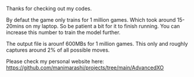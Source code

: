 Thanks for checking out my codes.

By defaut the game only trains for 1 million games. Which took around 15-20mins on my laptop. So be patient a bit for it to finish running. You can increase this number to train the model further.

The output file is arounf 600MBs for 1 million games. This only and roughly captures around 2% of all possible moves.

Please check my personal website here: https://github.com/manimarashi/projects/tree/main/AdvancedXO
